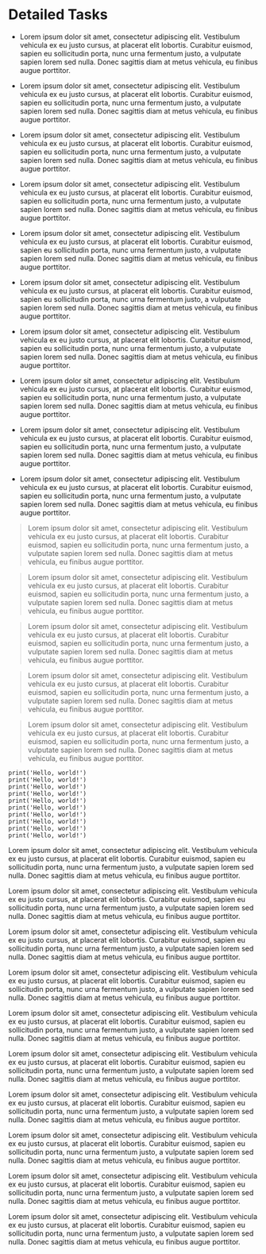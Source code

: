 # Detailed Tasks

- Lorem ipsum dolor sit amet, consectetur adipiscing elit. Vestibulum vehicula ex eu justo cursus, at placerat elit lobortis. Curabitur euismod, sapien eu sollicitudin porta, nunc urna fermentum justo, a vulputate sapien lorem sed nulla. Donec sagittis diam at metus vehicula, eu finibus augue porttitor. 

- Lorem ipsum dolor sit amet, consectetur adipiscing elit. Vestibulum vehicula ex eu justo cursus, at placerat elit lobortis. Curabitur euismod, sapien eu sollicitudin porta, nunc urna fermentum justo, a vulputate sapien lorem sed nulla. Donec sagittis diam at metus vehicula, eu finibus augue porttitor. 

- Lorem ipsum dolor sit amet, consectetur adipiscing elit. Vestibulum vehicula ex eu justo cursus, at placerat elit lobortis. Curabitur euismod, sapien eu sollicitudin porta, nunc urna fermentum justo, a vulputate sapien lorem sed nulla. Donec sagittis diam at metus vehicula, eu finibus augue porttitor. 

- Lorem ipsum dolor sit amet, consectetur adipiscing elit. Vestibulum vehicula ex eu justo cursus, at placerat elit lobortis. Curabitur euismod, sapien eu sollicitudin porta, nunc urna fermentum justo, a vulputate sapien lorem sed nulla. Donec sagittis diam at metus vehicula, eu finibus augue porttitor. 

- Lorem ipsum dolor sit amet, consectetur adipiscing elit. Vestibulum vehicula ex eu justo cursus, at placerat elit lobortis. Curabitur euismod, sapien eu sollicitudin porta, nunc urna fermentum justo, a vulputate sapien lorem sed nulla. Donec sagittis diam at metus vehicula, eu finibus augue porttitor. 

- Lorem ipsum dolor sit amet, consectetur adipiscing elit. Vestibulum vehicula ex eu justo cursus, at placerat elit lobortis. Curabitur euismod, sapien eu sollicitudin porta, nunc urna fermentum justo, a vulputate sapien lorem sed nulla. Donec sagittis diam at metus vehicula, eu finibus augue porttitor. 

- Lorem ipsum dolor sit amet, consectetur adipiscing elit. Vestibulum vehicula ex eu justo cursus, at placerat elit lobortis. Curabitur euismod, sapien eu sollicitudin porta, nunc urna fermentum justo, a vulputate sapien lorem sed nulla. Donec sagittis diam at metus vehicula, eu finibus augue porttitor. 

- Lorem ipsum dolor sit amet, consectetur adipiscing elit. Vestibulum vehicula ex eu justo cursus, at placerat elit lobortis. Curabitur euismod, sapien eu sollicitudin porta, nunc urna fermentum justo, a vulputate sapien lorem sed nulla. Donec sagittis diam at metus vehicula, eu finibus augue porttitor. 

- Lorem ipsum dolor sit amet, consectetur adipiscing elit. Vestibulum vehicula ex eu justo cursus, at placerat elit lobortis. Curabitur euismod, sapien eu sollicitudin porta, nunc urna fermentum justo, a vulputate sapien lorem sed nulla. Donec sagittis diam at metus vehicula, eu finibus augue porttitor. 

- Lorem ipsum dolor sit amet, consectetur adipiscing elit. Vestibulum vehicula ex eu justo cursus, at placerat elit lobortis. Curabitur euismod, sapien eu sollicitudin porta, nunc urna fermentum justo, a vulputate sapien lorem sed nulla. Donec sagittis diam at metus vehicula, eu finibus augue porttitor. 
> Lorem ipsum dolor sit amet, consectetur adipiscing elit. Vestibulum vehicula ex eu justo cursus, at placerat elit lobortis. Curabitur euismod, sapien eu sollicitudin porta, nunc urna fermentum justo, a vulputate sapien lorem sed nulla. Donec sagittis diam at metus vehicula, eu finibus augue porttitor. 

> Lorem ipsum dolor sit amet, consectetur adipiscing elit. Vestibulum vehicula ex eu justo cursus, at placerat elit lobortis. Curabitur euismod, sapien eu sollicitudin porta, nunc urna fermentum justo, a vulputate sapien lorem sed nulla. Donec sagittis diam at metus vehicula, eu finibus augue porttitor. 

> Lorem ipsum dolor sit amet, consectetur adipiscing elit. Vestibulum vehicula ex eu justo cursus, at placerat elit lobortis. Curabitur euismod, sapien eu sollicitudin porta, nunc urna fermentum justo, a vulputate sapien lorem sed nulla. Donec sagittis diam at metus vehicula, eu finibus augue porttitor. 

> Lorem ipsum dolor sit amet, consectetur adipiscing elit. Vestibulum vehicula ex eu justo cursus, at placerat elit lobortis. Curabitur euismod, sapien eu sollicitudin porta, nunc urna fermentum justo, a vulputate sapien lorem sed nulla. Donec sagittis diam at metus vehicula, eu finibus augue porttitor. 

> Lorem ipsum dolor sit amet, consectetur adipiscing elit. Vestibulum vehicula ex eu justo cursus, at placerat elit lobortis. Curabitur euismod, sapien eu sollicitudin porta, nunc urna fermentum justo, a vulputate sapien lorem sed nulla. Donec sagittis diam at metus vehicula, eu finibus augue porttitor. 

```
print('Hello, world!')
print('Hello, world!')
print('Hello, world!')
print('Hello, world!')
print('Hello, world!')
print('Hello, world!')
print('Hello, world!')
print('Hello, world!')
print('Hello, world!')
print('Hello, world!')
```

Lorem ipsum dolor sit amet, consectetur adipiscing elit. Vestibulum vehicula ex eu justo cursus, at placerat elit lobortis. Curabitur euismod, sapien eu sollicitudin porta, nunc urna fermentum justo, a vulputate sapien lorem sed nulla. Donec sagittis diam at metus vehicula, eu finibus augue porttitor. 

Lorem ipsum dolor sit amet, consectetur adipiscing elit. Vestibulum vehicula ex eu justo cursus, at placerat elit lobortis. Curabitur euismod, sapien eu sollicitudin porta, nunc urna fermentum justo, a vulputate sapien lorem sed nulla. Donec sagittis diam at metus vehicula, eu finibus augue porttitor. 

Lorem ipsum dolor sit amet, consectetur adipiscing elit. Vestibulum vehicula ex eu justo cursus, at placerat elit lobortis. Curabitur euismod, sapien eu sollicitudin porta, nunc urna fermentum justo, a vulputate sapien lorem sed nulla. Donec sagittis diam at metus vehicula, eu finibus augue porttitor. 

Lorem ipsum dolor sit amet, consectetur adipiscing elit. Vestibulum vehicula ex eu justo cursus, at placerat elit lobortis. Curabitur euismod, sapien eu sollicitudin porta, nunc urna fermentum justo, a vulputate sapien lorem sed nulla. Donec sagittis diam at metus vehicula, eu finibus augue porttitor. 

Lorem ipsum dolor sit amet, consectetur adipiscing elit. Vestibulum vehicula ex eu justo cursus, at placerat elit lobortis. Curabitur euismod, sapien eu sollicitudin porta, nunc urna fermentum justo, a vulputate sapien lorem sed nulla. Donec sagittis diam at metus vehicula, eu finibus augue porttitor. 

Lorem ipsum dolor sit amet, consectetur adipiscing elit. Vestibulum vehicula ex eu justo cursus, at placerat elit lobortis. Curabitur euismod, sapien eu sollicitudin porta, nunc urna fermentum justo, a vulputate sapien lorem sed nulla. Donec sagittis diam at metus vehicula, eu finibus augue porttitor. 

Lorem ipsum dolor sit amet, consectetur adipiscing elit. Vestibulum vehicula ex eu justo cursus, at placerat elit lobortis. Curabitur euismod, sapien eu sollicitudin porta, nunc urna fermentum justo, a vulputate sapien lorem sed nulla. Donec sagittis diam at metus vehicula, eu finibus augue porttitor. 

Lorem ipsum dolor sit amet, consectetur adipiscing elit. Vestibulum vehicula ex eu justo cursus, at placerat elit lobortis. Curabitur euismod, sapien eu sollicitudin porta, nunc urna fermentum justo, a vulputate sapien lorem sed nulla. Donec sagittis diam at metus vehicula, eu finibus augue porttitor. 

Lorem ipsum dolor sit amet, consectetur adipiscing elit. Vestibulum vehicula ex eu justo cursus, at placerat elit lobortis. Curabitur euismod, sapien eu sollicitudin porta, nunc urna fermentum justo, a vulputate sapien lorem sed nulla. Donec sagittis diam at metus vehicula, eu finibus augue porttitor. 

Lorem ipsum dolor sit amet, consectetur adipiscing elit. Vestibulum vehicula ex eu justo cursus, at placerat elit lobortis. Curabitur euismod, sapien eu sollicitudin porta, nunc urna fermentum justo, a vulputate sapien lorem sed nulla. Donec sagittis diam at metus vehicula, eu finibus augue porttitor. 